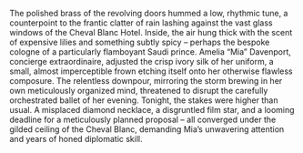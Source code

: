 The polished brass of the revolving doors hummed a low, rhythmic tune, a counterpoint to the frantic clatter of rain lashing against the vast glass windows of the Cheval Blanc Hotel.  Inside, the air hung thick with the scent of expensive lilies and something subtly spicy – perhaps the bespoke cologne of a particularly flamboyant Saudi prince.  Amelia “Mia” Davenport, concierge extraordinaire, adjusted the crisp ivory silk of her uniform, a small, almost imperceptible frown etching itself onto her otherwise flawless composure.  The relentless downpour, mirroring the storm brewing in her own meticulously organized mind, threatened to disrupt the carefully orchestrated ballet of her evening.  Tonight,  the stakes were higher than usual.  A misplaced diamond necklace, a disgruntled film star, and a looming deadline for a meticulously planned proposal – all converged under the gilded ceiling of the Cheval Blanc, demanding Mia’s unwavering attention and years of honed diplomatic skill.
